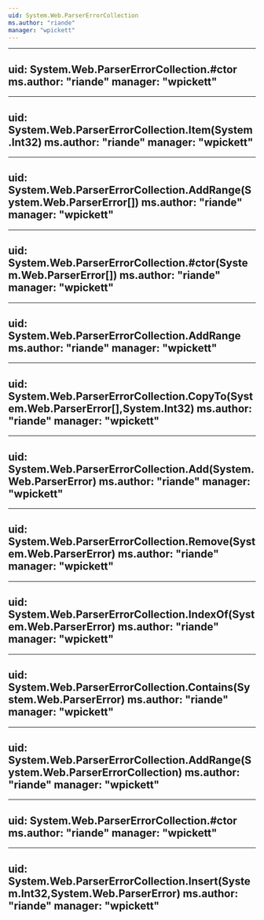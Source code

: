 ```yaml
---
uid: System.Web.ParserErrorCollection
ms.author: "riande"
manager: "wpickett"
---
```


---
uid: System.Web.ParserErrorCollection.#ctor
ms.author: "riande"
manager: "wpickett"
---

---
uid: System.Web.ParserErrorCollection.Item(System.Int32)
ms.author: "riande"
manager: "wpickett"
---

---
uid: System.Web.ParserErrorCollection.AddRange(System.Web.ParserError[])
ms.author: "riande"
manager: "wpickett"
---

---
uid: System.Web.ParserErrorCollection.#ctor(System.Web.ParserError[])
ms.author: "riande"
manager: "wpickett"
---

---
uid: System.Web.ParserErrorCollection.AddRange
ms.author: "riande"
manager: "wpickett"
---

---
uid: System.Web.ParserErrorCollection.CopyTo(System.Web.ParserError[],System.Int32)
ms.author: "riande"
manager: "wpickett"
---

---
uid: System.Web.ParserErrorCollection.Add(System.Web.ParserError)
ms.author: "riande"
manager: "wpickett"
---

---
uid: System.Web.ParserErrorCollection.Remove(System.Web.ParserError)
ms.author: "riande"
manager: "wpickett"
---

---
uid: System.Web.ParserErrorCollection.IndexOf(System.Web.ParserError)
ms.author: "riande"
manager: "wpickett"
---

---
uid: System.Web.ParserErrorCollection.Contains(System.Web.ParserError)
ms.author: "riande"
manager: "wpickett"
---

---
uid: System.Web.ParserErrorCollection.AddRange(System.Web.ParserErrorCollection)
ms.author: "riande"
manager: "wpickett"
---

---
uid: System.Web.ParserErrorCollection.#ctor
ms.author: "riande"
manager: "wpickett"
---

---
uid: System.Web.ParserErrorCollection.Insert(System.Int32,System.Web.ParserError)
ms.author: "riande"
manager: "wpickett"
---
